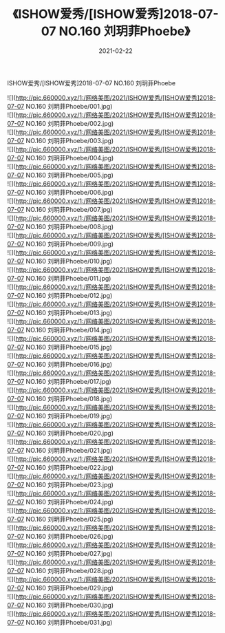 ﻿---
layout: post
title:  《ISHOW爱秀/[ISHOW爱秀]2018-07-07 NO.160 刘玥菲Phoebe》
date:   2021-02-22
img: http://pic.660000.xyz/1:/网络美图/2021/ISHOW爱秀/[ISHOW爱秀]2018-07-07 NO.160 刘玥菲Phoebe/000.jpg
categories: [美女, 清纯, 唯美]
---

ISHOW爱秀/[ISHOW爱秀]2018-07-07 NO.160 刘玥菲Phoebe

 ![](http://pic.660000.xyz/1:/网络美图/2021/ISHOW爱秀/[ISHOW爱秀]2018-07-07 NO.160 刘玥菲Phoebe/001.jpg) <br>![](http://pic.660000.xyz/1:/网络美图/2021/ISHOW爱秀/[ISHOW爱秀]2018-07-07 NO.160 刘玥菲Phoebe/002.jpg) <br>![](http://pic.660000.xyz/1:/网络美图/2021/ISHOW爱秀/[ISHOW爱秀]2018-07-07 NO.160 刘玥菲Phoebe/003.jpg) <br>![](http://pic.660000.xyz/1:/网络美图/2021/ISHOW爱秀/[ISHOW爱秀]2018-07-07 NO.160 刘玥菲Phoebe/004.jpg) <br>![](http://pic.660000.xyz/1:/网络美图/2021/ISHOW爱秀/[ISHOW爱秀]2018-07-07 NO.160 刘玥菲Phoebe/005.jpg) <br>![](http://pic.660000.xyz/1:/网络美图/2021/ISHOW爱秀/[ISHOW爱秀]2018-07-07 NO.160 刘玥菲Phoebe/006.jpg) <br>![](http://pic.660000.xyz/1:/网络美图/2021/ISHOW爱秀/[ISHOW爱秀]2018-07-07 NO.160 刘玥菲Phoebe/007.jpg) <br>![](http://pic.660000.xyz/1:/网络美图/2021/ISHOW爱秀/[ISHOW爱秀]2018-07-07 NO.160 刘玥菲Phoebe/008.jpg) <br>![](http://pic.660000.xyz/1:/网络美图/2021/ISHOW爱秀/[ISHOW爱秀]2018-07-07 NO.160 刘玥菲Phoebe/009.jpg) <br>![](http://pic.660000.xyz/1:/网络美图/2021/ISHOW爱秀/[ISHOW爱秀]2018-07-07 NO.160 刘玥菲Phoebe/010.jpg) <br>![](http://pic.660000.xyz/1:/网络美图/2021/ISHOW爱秀/[ISHOW爱秀]2018-07-07 NO.160 刘玥菲Phoebe/011.jpg) <br>![](http://pic.660000.xyz/1:/网络美图/2021/ISHOW爱秀/[ISHOW爱秀]2018-07-07 NO.160 刘玥菲Phoebe/012.jpg) <br>![](http://pic.660000.xyz/1:/网络美图/2021/ISHOW爱秀/[ISHOW爱秀]2018-07-07 NO.160 刘玥菲Phoebe/013.jpg) <br>![](http://pic.660000.xyz/1:/网络美图/2021/ISHOW爱秀/[ISHOW爱秀]2018-07-07 NO.160 刘玥菲Phoebe/014.jpg) <br>![](http://pic.660000.xyz/1:/网络美图/2021/ISHOW爱秀/[ISHOW爱秀]2018-07-07 NO.160 刘玥菲Phoebe/015.jpg) <br>![](http://pic.660000.xyz/1:/网络美图/2021/ISHOW爱秀/[ISHOW爱秀]2018-07-07 NO.160 刘玥菲Phoebe/016.jpg) <br>![](http://pic.660000.xyz/1:/网络美图/2021/ISHOW爱秀/[ISHOW爱秀]2018-07-07 NO.160 刘玥菲Phoebe/017.jpg) <br>![](http://pic.660000.xyz/1:/网络美图/2021/ISHOW爱秀/[ISHOW爱秀]2018-07-07 NO.160 刘玥菲Phoebe/018.jpg) <br>![](http://pic.660000.xyz/1:/网络美图/2021/ISHOW爱秀/[ISHOW爱秀]2018-07-07 NO.160 刘玥菲Phoebe/019.jpg) <br>![](http://pic.660000.xyz/1:/网络美图/2021/ISHOW爱秀/[ISHOW爱秀]2018-07-07 NO.160 刘玥菲Phoebe/020.jpg) <br>![](http://pic.660000.xyz/1:/网络美图/2021/ISHOW爱秀/[ISHOW爱秀]2018-07-07 NO.160 刘玥菲Phoebe/021.jpg) <br>![](http://pic.660000.xyz/1:/网络美图/2021/ISHOW爱秀/[ISHOW爱秀]2018-07-07 NO.160 刘玥菲Phoebe/022.jpg) <br>![](http://pic.660000.xyz/1:/网络美图/2021/ISHOW爱秀/[ISHOW爱秀]2018-07-07 NO.160 刘玥菲Phoebe/023.jpg) <br>![](http://pic.660000.xyz/1:/网络美图/2021/ISHOW爱秀/[ISHOW爱秀]2018-07-07 NO.160 刘玥菲Phoebe/024.jpg) <br>![](http://pic.660000.xyz/1:/网络美图/2021/ISHOW爱秀/[ISHOW爱秀]2018-07-07 NO.160 刘玥菲Phoebe/025.jpg) <br>![](http://pic.660000.xyz/1:/网络美图/2021/ISHOW爱秀/[ISHOW爱秀]2018-07-07 NO.160 刘玥菲Phoebe/026.jpg) <br>![](http://pic.660000.xyz/1:/网络美图/2021/ISHOW爱秀/[ISHOW爱秀]2018-07-07 NO.160 刘玥菲Phoebe/027.jpg) <br>![](http://pic.660000.xyz/1:/网络美图/2021/ISHOW爱秀/[ISHOW爱秀]2018-07-07 NO.160 刘玥菲Phoebe/028.jpg) <br>![](http://pic.660000.xyz/1:/网络美图/2021/ISHOW爱秀/[ISHOW爱秀]2018-07-07 NO.160 刘玥菲Phoebe/029.jpg) <br>![](http://pic.660000.xyz/1:/网络美图/2021/ISHOW爱秀/[ISHOW爱秀]2018-07-07 NO.160 刘玥菲Phoebe/030.jpg) <br>![](http://pic.660000.xyz/1:/网络美图/2021/ISHOW爱秀/[ISHOW爱秀]2018-07-07 NO.160 刘玥菲Phoebe/031.jpg) <br>